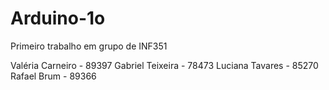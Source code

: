 # Arduino-1o
Primeiro trabalho em grupo de INF351

Valéria Carneiro - 89397
Gabriel Teixeira - 78473
Luciana Tavares - 85270
Rafael Brum - 89366
